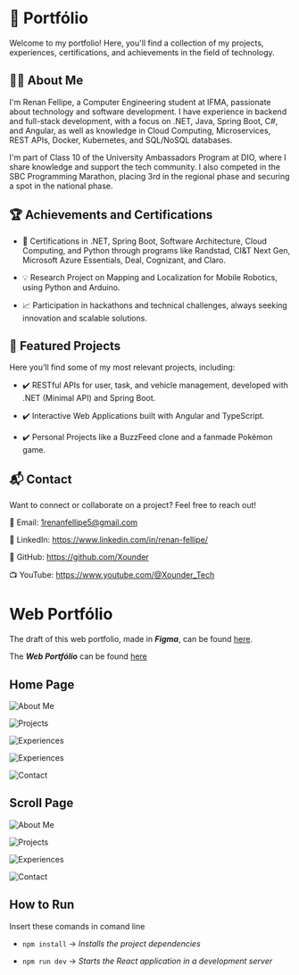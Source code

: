 # 📌 Portfólio 

Welcome to my portfolio! Here, you'll find a collection of my projects, experiences, certifications, and achievements in the field of technology.

## 🧑‍💻 About Me

I'm Renan Fellipe, a Computer Engineering student at IFMA, passionate about technology and software development. I have experience in backend and full-stack development, with a focus on .NET, Java, Spring Boot, C#, and Angular, as well as knowledge in Cloud Computing, Microservices, REST APIs, Docker, Kubernetes, and SQL/NoSQL databases.

I'm part of Class 10 of the University Ambassadors Program at DIO, where I share knowledge and support the tech community. I also competed in the SBC Programming Marathon, placing 3rd in the regional phase and securing a spot in the national phase.

## 🏆 Achievements and Certifications

- 📜 Certifications in .NET, Spring Boot, Software Architecture, Cloud Computing, and Python through programs like Randstad, CI&T Next Gen, Microsoft Azure Essentials, Deal, Cognizant, and Claro.

- 💡 Research Project on Mapping and Localization for Mobile Robotics, using Python and Arduino.

- 📈 Participation in hackathons and technical challenges, always seeking innovation and scalable solutions.

## 🚀 Featured Projects
Here you’ll find some of my most relevant projects, including:

- ✔️ RESTful APIs for user, task, and vehicle management, developed with .NET (Minimal API) and Spring Boot.

- ✔️ Interactive Web Applications built with Angular and TypeScript.

- ✔️ Personal Projects like a BuzzFeed clone and a fanmade Pokémon game.

## 📬 Contact

Want to connect or collaborate on a project? Feel free to reach out!

📧 Email: 1renanfellipe5@gmail.com

🔗 LinkedIn: https://www.linkedin.com/in/renan-fellipe/

🐙 GitHub: https://github.com/Xounder

📺 YouTube: https://www.youtube.com/@Xounder_Tech

# Web Portfólio

The draft of this web portfolio, made in ***Figma***, can be found [here](https://www.figma.com/design/ftce0BXRJQSJXE3HjsqYGD/Portfolio?node-id=0-1&t=FJNZjil7Wk8QCEn7-1).

The ***Web Portfólio*** can be found [here](https://portfolio-renan-fellipes-projects.vercel.app)

## Home Page

![About Me](screenshots/about-me.png)

![Projects](screenshots/projects.png)

![Experiences](screenshots/experiences.png)

![Experiences](screenshots/recognitions.png)

![Contact](screenshots/contact.png)


## Scroll Page

![About Me](screenshots/about-me-scroll.png)

![Projects](screenshots/projects-scroll.png)

![Experiences](screenshots/experiences_recognitions-scroll.png)

![Contact](screenshots/contact-scroll.png)

## How to Run

Insert these comands in comand line

- `npm install` -> _Installs the project dependencies_

- `npm run dev` -> _Starts the React application in a development server_
